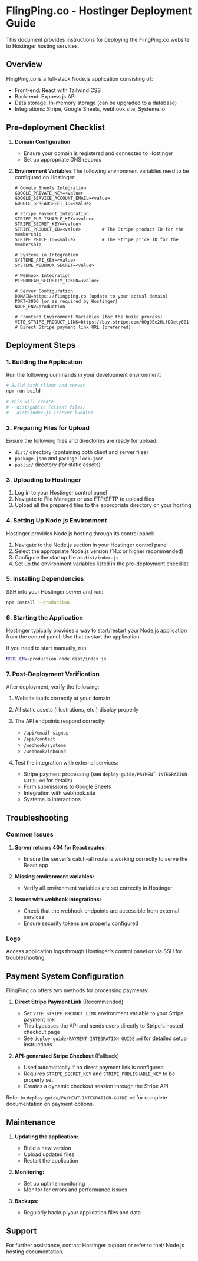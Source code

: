 # FlingPing.co - Hostinger Deployment Guide

This document provides instructions for deploying the FlingPing.co website to Hostinger hosting services.

## Overview

FlingPing.co is a full-stack Node.js application consisting of:
- Front-end: React with Tailwind CSS
- Back-end: Express.js API
- Data storage: In-memory storage (can be upgraded to a database)
- Integrations: Stripe, Google Sheets, webhook.site, Systeme.io

## Pre-deployment Checklist

1. **Domain Configuration**
   - Ensure your domain is registered and connected to Hostinger
   - Set up appropriate DNS records

2. **Environment Variables**
   The following environment variables need to be configured on Hostinger:
   ```
   # Google Sheets Integration
   GOOGLE_PRIVATE_KEY=<value>
   GOOGLE_SERVICE_ACCOUNT_EMAIL=<value>
   GOOGLE_SPREADSHEET_ID=<value>
   
   # Stripe Payment Integration
   STRIPE_PUBLISHABLE_KEY=<value>
   STRIPE_SECRET_KEY=<value>
   STRIPE_PRODUCT_ID=<value>        # The Stripe product ID for the membership
   STRIPE_PRICE_ID=<value>          # The Stripe price ID for the membership
   
   # Systeme.io Integration
   SYSTEME_API_KEY=<value>
   SYSTEME_WEBHOOK_SECRET=<value>
   
   # Webhook Integration
   PIPEDREAM_SECURITY_TOKEN=<value>
   
   # Server Configuration
   DOMAIN=https://flingping.co (update to your actual domain)
   PORT=3000 (or as required by Hostinger)
   NODE_ENV=production
   
   # Frontend Environment Variables (for the build process)
   VITE_STRIPE_PRODUCT_LINK=https://buy.stripe.com/00g9Ee2HifDDety001   # Direct Stripe payment link URL (preferred)
   ```

## Deployment Steps

### 1. Building the Application

Run the following commands in your development environment:

```bash
# Build both client and server
npm run build

# This will create:
# - dist/public (client files)
# - dist/index.js (server bundle)
```

### 2. Preparing Files for Upload

Ensure the following files and directories are ready for upload:
- `dist/` directory (containing both client and server files)
- `package.json` and `package-lock.json`
- `public/` directory (for static assets)

### 3. Uploading to Hostinger

1. Log in to your Hostinger control panel
2. Navigate to File Manager or use FTP/SFTP to upload files
3. Upload all the prepared files to the appropriate directory on your hosting

### 4. Setting Up Node.js Environment

Hostinger provides Node.js hosting through its control panel:

1. Navigate to the Node.js section in your Hostinger control panel
2. Select the appropriate Node.js version (14.x or higher recommended)
3. Configure the startup file as `dist/index.js`
4. Set up the environment variables listed in the pre-deployment checklist

### 5. Installing Dependencies

SSH into your Hostinger server and run:

```bash
npm install --production
```

### 6. Starting the Application

Hostinger typically provides a way to start/restart your Node.js application from the control panel. Use that to start the application.

If you need to start manually, run:

```bash
NODE_ENV=production node dist/index.js
```

### 7. Post-Deployment Verification

After deployment, verify the following:

1. Website loads correctly at your domain
2. All static assets (illustrations, etc.) display properly
3. The API endpoints respond correctly:
   - `/api/email-signup`
   - `/api/contact`
   - `/webhook/systeme`
   - `/webhook/inbound`

4. Test the integration with external services:
   - Stripe payment processing (see `deploy-guide/PAYMENT-INTEGRATION-GUIDE.md` for details)
   - Form submissions to Google Sheets
   - Integration with webhook.site
   - Systeme.io interactions

## Troubleshooting

### Common Issues

1. **Server returns 404 for React routes:**
   - Ensure the server's catch-all route is working correctly to serve the React app

2. **Missing environment variables:**
   - Verify all environment variables are set correctly in Hostinger

3. **Issues with webhook integrations:**
   - Check that the webhook endpoints are accessible from external services
   - Ensure security tokens are properly configured

### Logs

Access application logs through Hostinger's control panel or via SSH for troubleshooting.

## Payment System Configuration

FlingPing.co offers two methods for processing payments:

1. **Direct Stripe Payment Link** (Recommended)
   - Set `VITE_STRIPE_PRODUCT_LINK` environment variable to your Stripe payment link
   - This bypasses the API and sends users directly to Stripe's hosted checkout page
   - See `deploy-guide/PAYMENT-INTEGRATION-GUIDE.md` for detailed setup instructions

2. **API-generated Stripe Checkout** (Fallback)
   - Used automatically if no direct payment link is configured
   - Requires `STRIPE_SECRET_KEY` and `STRIPE_PUBLISHABLE_KEY` to be properly set
   - Creates a dynamic checkout session through the Stripe API

Refer to `deploy-guide/PAYMENT-INTEGRATION-GUIDE.md` for complete documentation on payment options.

## Maintenance

1. **Updating the application:**
   - Build a new version
   - Upload updated files
   - Restart the application

2. **Monitoring:**
   - Set up uptime monitoring
   - Monitor for errors and performance issues

3. **Backups:**
   - Regularly backup your application files and data

## Support

For further assistance, contact Hostinger support or refer to their Node.js hosting documentation.